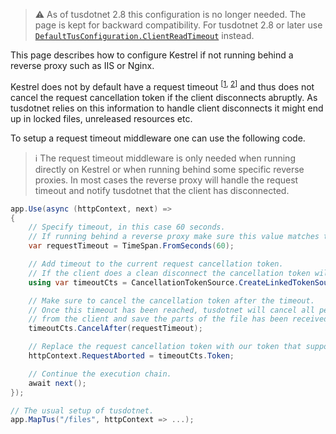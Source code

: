 > :warning: As of tusdotnet 2.8 this configuration is no longer needed. The page is kept for backward compatibility. For tusdotnet 2.8 or later use [`DefaultTusConfiguration.ClientReadTimeout`](Configure-tusdotnet) instead.

This page describes how to configure Kestrel if not running behind a reverse proxy such as IIS or Nginx.

Kestrel does not by default have a request timeout <sup>[[1](https://github.com/aspnet/KestrelHttpServer/pull/485#discussion_r55264843), [2](https://github.com/dotnet/aspnetcore/issues/10079#issuecomment-490519795)]</sup> and thus does not cancel the request cancellation token if the client disconnects abruptly. As tusdotnet relies on this information to handle client disconnects it might end up in locked files, unreleased resources etc.

To setup a request timeout middleware one can use the following code.

> :information_source: The request timeout middleware is only needed when running directly on Kestrel or when running behind some specific reverse proxies. In most cases the reverse proxy will handle the request timeout and notify tusdotnet that the client has disconnected.

```csharp
app.Use(async (httpContext, next) =>
{
    // Specify timeout, in this case 60 seconds. 
    // If running behind a reverse proxy make sure this value matches the request timeout in the proxy.
    var requestTimeout = TimeSpan.FromSeconds(60);

    // Add timeout to the current request cancellation token. 
    // If the client does a clean disconnect the cancellation token will also be flagged as cancelled.
    using var timeoutCts = CancellationTokenSource.CreateLinkedTokenSource(httpContext.RequestAborted);

    // Make sure to cancel the cancellation token after the timeout. 
    // Once this timeout has been reached, tusdotnet will cancel all pending reads 
    // from the client and save the parts of the file has been received so far.
    timeoutCts.CancelAfter(requestTimeout);

    // Replace the request cancellation token with our token that supports timeouts.
    httpContext.RequestAborted = timeoutCts.Token;

    // Continue the execution chain.
    await next();
});

// The usual setup of tusdotnet.
app.MapTus("/files", httpContext => ...);
```
